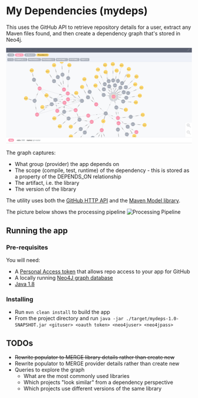 # My Dependencies (mydeps)
This uses the GitHub API to retrieve repository details for a user, extract any Maven files found, and then create a dependency graph that's stored in Neo4j.

![Dependency Example](/images/snapshot.png)

The graph captures:
* What group (provider) the app depends on
* The scope (compile, test, runtime) of the dependency - this is stored as a property of the DEPENDS_ON relationship
* The artifact, i.e. the library
* The version of the library

The utility uses both the [GitHub HTTP API](https://developer.github.com/v3/) and the [Maven Model library](http://maven.apache.org/ref/3.2.5/maven-model). 

The picture below shows the processing pipeline 
![Processing Pipeline](/images/process.png)

## Running the app

### Pre-requisites

You will need: 
* A [Personal Access token](https://github.com/settings/tokens) that allows repo access to your app for GitHub
* A locally running [Neo4J graph database](https://neo4j.com/download/)
* [Java 1.8](http://www.oracle.com/technetwork/java/javase/downloads/jdk8-downloads-2133151.html)

### Installing
* Run ````mvn clean install```` to build the app
* From the project directory and run ````java -jar ./target/mydeps-1.0-SNAPSHOT.jar <gituser> <oauth token> <neo4juser> <neo4jpass>````

## TODOs
* ~~Rewrite populator to MERGE library details rather than create new~~
* Rewrite populator to MERGE provider details rather than create new
* Queries to explore the graph
  * What are the most commonly used libraries
  * Which projects "look similar" from a dependency perspective
  * Which projects use different versions of the same library
